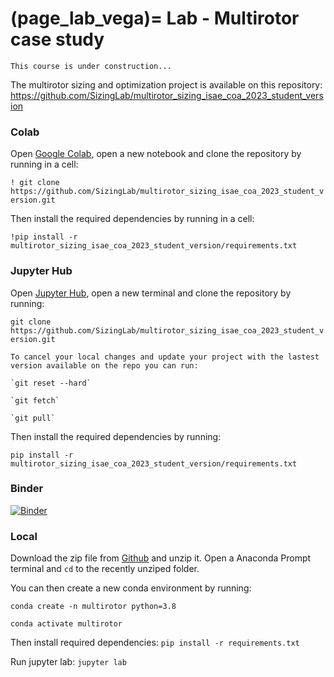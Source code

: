 (page_lab_vega)=
Lab - Multirotor case study
=======================

```{warning}
This course is under construction...
```

The multirotor sizing and optimization project is available on this repository:
https://github.com/SizingLab/multirotor_sizing_isae_coa_2023_student_version

### Colab
Open [Google Colab](https://colab.research.google.com), open a new notebook and clone the repository by running in a cell:

`! git clone https://github.com/SizingLab/multirotor_sizing_isae_coa_2023_student_version.git`

Then install the required dependencies by running in a cell:

`!pip install -r multirotor_sizing_isae_coa_2023_student_version/requirements.txt`


### Jupyter Hub
Open [Jupyter Hub](https://jupyter.isae-supaero.fr), open a new terminal and clone the repository by running:

`git clone https://github.com/SizingLab/multirotor_sizing_isae_coa_2023_student_version.git`

```{tip}
To cancel your local changes and update your project with the lastest version available on the repo you can run:

`git reset --hard`

`git fetch`

`git pull`
```

Then install the required dependencies by running:

`pip install -r multirotor_sizing_isae_coa_2023_student_version/requirements.txt`

### Binder
[![Binder](https://mybinder.org/badge_logo.svg)](https://mybinder.org/v2/gh/SizingLab/multirotor_sizing_isae_coa_2023_student_version/HEAD)

### Local
Download the zip file from [Github](https://github.com/SizingLab/multirotor_sizing_isae_coa_2023_student_version) and unzip it.
Open a Anaconda Prompt terminal and `cd` to the recently unziped folder.

You can then create a new conda environment by running:

`conda create -n multirotor python=3.8`

`conda activate multirotor`

Then install required dependencies:
`pip install -r requirements.txt`

Run jupyter lab:
`jupyter lab`